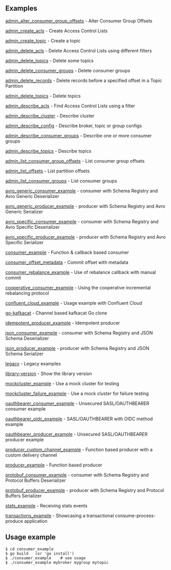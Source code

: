 ## Examples

[admin_alter_consumer_group_offsets](admin_alter_consumer_group_offsets) - Alter Consumer Group Offsets

[admin_create_acls](admin_create_acls) - Create Access Control Lists

[admin_create_topic](admin_create_topic) - Create a topic

[admin_delete_acls](admin_delete_acls) - Delete Access Control Lists using different filters

[admin_delete_topics](admin_delete_topics) - Delete some topics

[admin_delete_consumer_groups](admin_delete_consumer_groups) - Delete consumer groups

[admin_delete_records](admin_delete_records) - Delete records before a specified offset in a Topic Partition

[admin_delete_topics](admin_delete_topics) - Delete topics

[admin_describe_acls](admin_describe_acls) - Find Access Control Lists using a filter

[admin_describe_cluster](admin_describe_cluster) - Describe cluster

[admin_describe_config](admin_describe_config) - Describe broker, topic or group configs

[admin_describe_consumer_groups](admin_describe_consumer_groups) - Describe one or more consumer groups

[admin_describe_topics](admin_describe_topics) - Describe topics

[admin_list_consumer_group_offsets](admin_list_consumer_group_offsets) - List consumer group offsets

[admin_list_offsets](admin_list_offsets) - List partition offsets

[admin_list_consumer_groups](admin_list_consumer_groups) - List consumer groups

[avro_generic_consumer_example](avro_generic_consumer_example) - consumer with Schema Registry and Avro Generic Deserializer

[avro_generic_producer_example](avro_generic_producer_example) - producer with Schema Registry and Avro Generic Serializer

[avro_specific_consumer_example](avro_specific_consumer_example) - consumer with Schema Registry and Avro Specific Deserializer

[avro_specific_producer_example](avro_specific_producer_example) - producer with Schema Registry and Avro Specific Serializer

[consumer_example](consumer_example) - Function & callback based consumer

[consumer_offset_metadata](consumer_offset_metadata) - Commit offset with metadata

[consumer_rebalance_example](consumer_rebalance_example) - Use of rebalance callback with manual commit

[cooperative_consumer_example](cooperative_consumer_example) - Using the cooperative incremental rebalancing protocol

[confluent_cloud_example](confluent_cloud_example) - Usage example with Confluent Cloud

[go-kafkacat](go-kafkacat) - Channel based kafkacat Go clone

[idempotent_producer_example](idempotent_producer_example) - Idempotent producer

[json_consumer_example](json_consumer_example) - consumer with Schema Registry and JSON Schema Deserializer

[json_producer_example](json_producer_example) - producer with Schema Registry and JSON Schema Serializer

[legacy](legacy) - Legacy examples

[library-version](library-version) - Show the library version

[mockcluster_example](mockcluster_example) - Use a mock cluster for testing

[mockcluster_failure_example](mockcluster_failure_example) - Use a mock cluster for failure testing

[oauthbearer_consumer_example](oauthbearer_consumer_example) - Unsecured SASL/OAUTHBEARER consumer example

[oauthbearer_oidc_example](oauthbearer_oidc_example) - SASL/OAUTHBEARER with OIDC method example

[oauthbearer_producer_example](oauthbearer_producer_example) - Unsecured SASL/OAUTHBEARER producer example

[producer_custom_channel_example](producer_custom_channel_example) - Function based producer with a custom delivery channel

[producer_example](producer_example) - Function based producer

[protobuf_consumer_example](protobuf_consumer_example) - consumer with Schema Registry and Protocol Buffers Deserializer

[protobuf_producer_example](protobuf_producer_example) - producer with Schema Registry and Protocol Buffers Serializer

[stats_example](stats_example) - Receiving stats events

[transactions_example](transactions_example) - Showcasing a transactional consume-process-produce application

## Usage example

    $ cd consumer_example
    $ go build   (or 'go install')
    $ ./consumer_example    # see usage
    $ ./consumer_example mybroker mygroup mytopic
